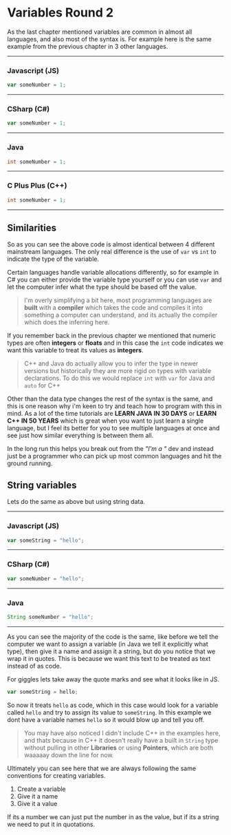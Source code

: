 # Variables Round 2

As the last chapter mentioned variables are common in almost all languages, and also most of the syntax is. For example here is the same example from the previous chapter in 3 other languages.

---
### Javascript (JS)
```js
var someNumber = 1;
```
---
### CSharp (C#)
```js
var someNumber = 1;
```
---
### Java
```java
int someNumber = 1;
```
---
### C Plus Plus (C++)
```c++
int someNumber = 1;
```
---

## Similarities

So as you can see the above code is almost identical between 4 different mainstream languages. The only real difference is the use of `var` vs `int` to indicate the type of the variable.

Certain languages handle variable allocations differently, so for example in C# you can either provide the variable type yourself or you can use `var` and let the computer infer what the type should be based off the value.

> I'm overly simplifying a bit here, most programming languages are **built** with a **compiler** which takes the code and compiles it into something a computer can understand, and its actually the compiler which does the inferring here.

If you remember back in the previous chapter we mentioned that numeric types are often **integers** or **floats** and in this case the `int` code indicates we want this variable to treat its values as **integers**.

> C++ and Java do actually allow you to infer the type in newer versions but historically they are more rigid on types with variable declarations. To do this we would replace `int` with `var` for Java and `auto` for C++

Other than the data type changes the rest of the syntax is the same, and this is one reason why i'm keen to try and teach how to program with this in mind. As a lot of the time tutorials are **LEARN JAVA IN 30 DAYS** or **LEARN C++ IN 50 YEARS** which is great when you want to just learn a single language, but I feel its better for you to see multiple languages at once and see just how similar everything is between them all.

In the long run this helps you break out from the *"I'm a <insert language>"* dev and instead just be a programmer who can pick up most common languages and hit the ground running.

## String variables

Lets do the same as above but using string data.

---
### Javascript (JS)
```js
var someString = "hello";
```
---
### CSharp (C#)
```js
var someNumber = "hello";
```
---
### Java
```java
String someNumber = "hello";
```
---

As you can see the majority of the code is the same, like before we tell the computer we want to assign a variable (in Java we tell it explicitly what type), then give it a name and assign it a string, but do you notice that we wrap it in quotes. This is because we want this text to be treated as text instead of as code.

For giggles lets take away the quote marks and see what it looks like in JS.

```js
var someString = hello;
```

So now it treats `hello` as code, which in this case would look for a variable called `hello` and try to assign its value to `someString`. In this example we dont have a variable names `hello` so it would blow up and tell you off.

> You may have also noticed I didn't include C++ in the examples here, and thats because in C++ it doesn't really have a built in `String` type without pulling in other **Libraries** or using **Pointers**, which are both waaaaay down the line for now.

Ultimately you can see here that we are always following the same conventions for creating variables.

1. Create a variable
2. Give it a name
3. Give it a value

If its a number we can just put the number in as the value, but if its a string we need to put it in quotations.
